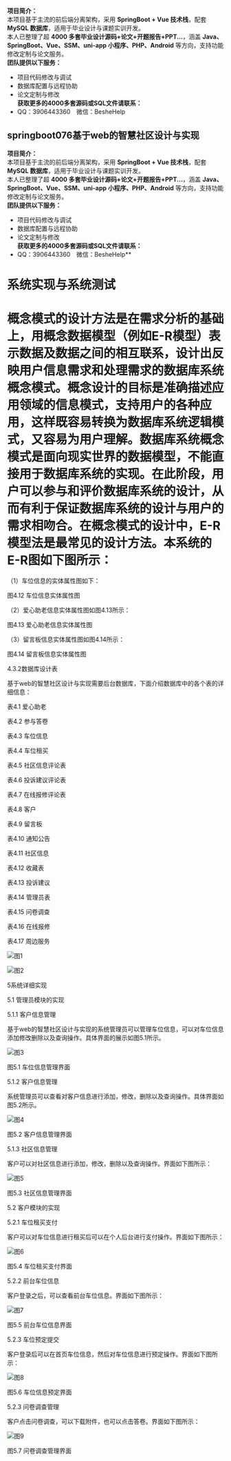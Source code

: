 **项目简介：**  
本项目基于主流的前后端分离架构，采用 **SpringBoot + Vue 技术栈**，配套 **MySQL 数据库**，适用于毕业设计与课题实训开发。  
本人已整理了超 **4000 多套毕业设计源码+论文+开题报告+PPT...**，涵盖 **Java、SpringBoot、Vue、SSM、uni-app 小程序、PHP、Android** 等方向，支持功能修改定制与论文服务。  
**团队提供以下服务：**  
- 项目代码修改与调试  
- 数据库配置与远程协助  
- 论文定制与修改  
**获取更多的4000多套源码或SQL文件请联系：**  
- QQ：3906443360 微信：BesheHelp


## springboot076基于web的智慧社区设计与实现

**项目简介：**  
本项目基于主流的前后端分离架构，采用 **SpringBoot + Vue 技术栈**，配套 **MySQL 数据库**，适用于毕业设计与课题实训开发。  
本人已整理了超 **4000 多套毕业设计源码+论文+开题报告+PPT...**，涵盖 **Java、SpringBoot、Vue、SSM、uni-app 小程序、PHP、Android** 等方向，支持功能修改定制与论文服务。  
**团队提供以下服务：**  
- 项目代码修改与调试  
- 数据库配置与远程协助  
- 论文定制与修改  
**获取更多的4000多套源码或SQL文件请联系：**  
- QQ：3906443360 微信：BesheHelp**


# 系统实现与系统测试

# 概念模式的设计方法是在需求分析的基础上，用概念数据模型（例如E-R模型）表示数据及数据之间的相互联系，设计出反映用户信息需求和处理需求的数据库系统概念模式。概念设计的目标是准确描述应用领域的信息模式，支持用户的各种应用，这样既容易转换为数据库系统逻辑模式，又容易为用户理解。数据库系统概念模式是面向现实世界的数据模型，不能直接用于数据库系统的实现。在此阶段，用户可以参与和评价数据库系统的设计，从而有利于保证数据库系统的设计与用户的需求相吻合。在概念模式的设计中，E-R模型法是最常见的设计方法。本系统的E-R图如下图所示：

（1）车位信息的实体属性图如下：

图4.12  车位信息实体属性图

（2）爱心助老信息实体属性图如图4.13所示：

图4.13  爱心助老信息实体属性图

（3）留言板信息实体属性图如图4.14所示：

图4.14 留言板信息实体属性图

4.3.2数据库设计表

基于web的智慧社区设计与实现需要后台数据库，下面介绍数据库中的各个表的详细信息：

表4.1 爱心助老

表4.2 参与答卷

表4.3 车位信息

表4.4 车位租买

表4.5 社区信息评论表

表4.6 投诉建议评论表

表4.7 在线报修评论表

表4.8 客户

表4.9 留言板

表4.10 通知公告

表4.11 社区信息

表4.12 收藏表

表4.13 投诉建议

表4.14 管理员表

表4.15 问卷调查

表4.16 在线报修

表4.17 周边服务

![图1](images/image_0.gif)

![图2](images/image_1.gif)

5系统详细实现

5.1 管理员模块的实现

5.1.1 客户信息管理

基于web的智慧社区设计与实现的系统管理员可以管理车位信息，可以对车位信息添加修改删除以及查询操作。具体界面的展示如图5.1所示。

![图3](images/image_2.png)

图5.1 车位信息管理界面

5.1.2 客户信息管理

系统管理员可以查看对客户信息进行添加，修改，删除以及查询操作。具体界面如图5.2所示。

![图4](images/image_3.png)

图5.2 客户信息管理界面

5.1.3 社区信息管理

客户可以对社区信息进行添加，修改，删除以及查询操作。界面如下图所示：

![图5](images/image_4.png)

图5.3 社区信息管理界面

5.2 客户模块的实现

5.2.1 车位租买支付

客户可以对车位信息进行租买后可以在个人后台进行支付操作。界面如下图所示：

![图6](images/image_5.png)

图5.4 车位租买支付界面

5.2.2 前台车位信息

客户登录之后，可以查看前台车位信息。界面如下图所示：

![图7](images/image_6.png)

图5.5 前台车位信息界面

5.2.3 车位预定提交

客户登录后可以在首页车位信息，然后对车位信息进行预定操作。界面如下图所示：

![图8](images/image_7.png)

图5.6 车位信息预定界面

5.2.3 问卷调查管理

客户点击问卷调查，可以下载附件，也可以点击答卷。界面如下图所示：

![图9](images/image_8.png)

图5.7 问卷调查管理界面

